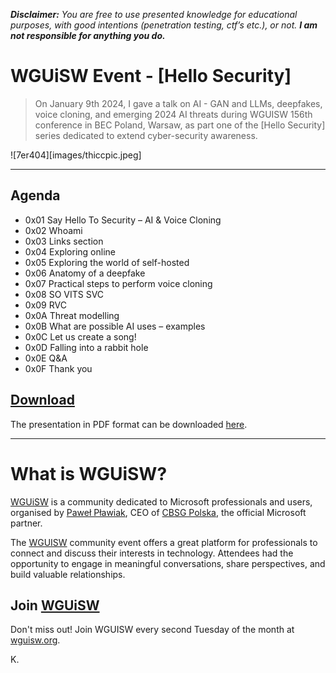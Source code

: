 **_Disclaimer:_** _You are free to use presented knowledge for educational purposes, with good intentions (penetration testing, ctf’s etc.), or not._ **_I am not responsible for anything you do._**

# WGUiSW Event - [Hello Security]

> On January 9th 2024, I gave a talk on AI - GAN and LLMs, deepfakes, voice cloning, and emerging 2024 AI threats during WGUISW 156th conference in BEC Poland, Warsaw, as part one of the [Hello Security] series dedicated to extend cyber-security awareness.

![7er404][images/thiccpic.jpeg]

---
## Agenda

- 0x01 Say Hello To Security – AI & Voice Cloning 
- 0x02 Whoami
- 0x03 Links section
- 0x04 Exploring online
- 0x05 Exploring the world of self-hosted
- 0x06 Anatomy of a deepfake
- 0x07 Practical steps to perform voice cloning 
- 0x08 SO VITS SVC
- 0x09 RVC
- 0x0A Threat modelling
- 0x0B What are possible AI uses – examples
- 0x0C Let us create a song!
- 0x0D Falling into a rabbit hole
- 0x0E Q&A
- 0x0F Thank you

## [Download](assets/Say_Hello_to_Security_AI_and_Voice_Cloning_2024.pdf "Download")

The presentation in PDF format can be downloaded [here](assets/Say_Hello_to_Security_AI_and_Voice_Cloning_2024.pdf "here").

---
# What is WGUiSW?

[WGUiSW](http://www.wguisw.org) is a community dedicated to Microsoft professionals and users, organised by [Paweł Pławiak](https://www.linkedin.com/in/pplawiak/), CEO of [CBSG Polska](https://www.cbsg.pl/), the official Microsoft partner.

The [WGUISW](http://www.wguisw.org) community event offers a great platform for professionals to connect and discuss their interests in technology. Attendees had the opportunity to engage in meaningful conversations, share perspectives, and build valuable relationships.

## Join [WGUiSW](http://www.wguisw.org)
Don't miss out! Join WGUISW every second Tuesday of the month at [wguisw.org](http://www.wguisw.org).

K.